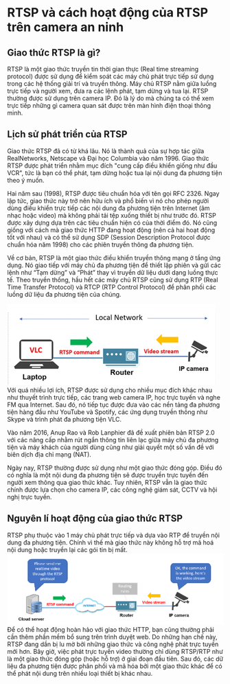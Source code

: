 # RTSP và cách hoạt động của RTSP trên camera an ninh

## Giao thức RTSP là gì?

RTSP là một giao thức truyền tin thời gian thực (Real time streaming protocol) được sử dụng để kiểm soát các máy chủ phát trực tiếp sử dụng trong các hệ thống giải trí và truyền thông. Máy chủ RTSP nằm giữa luồng trực tiếp và người xem, đưa ra các lệnh phát, tạm dừng và tua lại. RTSP thường được sử dụng trên camera IP. Đó là lý do mà chúng ta có thể xem trực tiếp những gì camera quan sát được trên màn hình điện thoại thông minh.

## Lịch sử phát triển của RTSP

Giao thức RTSP đã có từ khá lâu. Nó là thành quả của sự hợp tác giữa RealNetworks, Netscape và Đại học Columbia vào năm 1996. Giao thức RTSP được phát triển nhằm mục đích "cung cấp điều khiển giống như đầu VCR", tức là bạn có thể phát, tạm dừng hoặc tua lại nội dung đa phương tiện theo ý muốn.

Hai năm sau (1998), RTSP được tiêu chuẩn hóa với tên gọi RFC 2326. Ngay lập tức, giao thức này trở nên hữu ích và phổ biến vì nó cho phép người dùng điều khiển trực tiếp các nội dung đa phương tiện trên Internet (âm nhạc hoặc video) mà không phải tải tệp xuống thiết bị như trước đó.
RTSP được xây dựng dựa trên các tiêu chuẩn hiện có của thời điểm đó. Nó cũng giống với cách mà giao thức HTTP đang hoạt động (nên cả hai hoạt động tốt với nhau) và có thể sử dụng SDP (Session Description Protocol được chuẩn hóa năm 1998) cho các phiên truyền thông đa phương tiện.

Về cơ bản, RTSP là một giao thức điều khiển truyền thông mạng ở tầng ứng dụng. Nó giao tiếp với máy chủ đa phương tiện để thiết lập phiên và gửi các lệnh như “Tạm dừng” và “Phát” thay vì truyền dữ liệu dưới dạng luồng thực tế. Theo truyền thống, hầu hết các máy chủ RTSP cũng sử dụng RTP (Real Time Transfer Protocol) và RTCP (RTP Control Protocol) để phân phối các luồng dữ liệu đa phương tiện của chúng.

![alt text](image.png)
Với quá nhiều lợi ích, RTSP được sử dụng cho nhiều mục đích khác nhau như thuyết trình trực tiếp, các trang web camera IP, học trực tuyến và nghe FM qua Internet. Sau đó, nó tiếp tục được đưa vào các nền tảng đa phương tiện hàng đầu như YouTube và Spotify, các ứng dụng truyền thông như Skype và trình phát đa phương tiện VLC.

Vào năm 2016, Anup Rao và Rob Lanphier đã đề xuất phiên bản RTSP 2.0 với các nâng cấp nhằm rút ngắn thông tin liên lạc giữa máy chủ đa phương tiện và máy khách của người dùng cũng như giải quyết một số vấn đề với biên dịch địa chỉ mạng (NAT).

Ngày nay, RTSP thường được sử dụng như một giao thức đóng góp. Điều đó có nghĩa là một nội dung đa phương tiện sẽ được truyền trực tuyến đến người xem thông qua giao thức khác. Tuy nhiên, RTSP vẫn là giao thức chính được lựa chọn cho camera IP, các công nghệ giám sát, CCTV và hội nghị trực tuyến.

## Nguyên lí hoạt động của giao thức RTSP

RTSP phụ thuộc vào 1 máy chủ phát trực tiếp và dựa vào RTP để truyền nội dung đa phương tiện. Chính vì thế mà giao thức này không hỗ trợ mã hoá nội dung hoặc truyền lại các gói tin bị mất. 
![alt text](image-1.png)
Để có thể hoạt động hoàn hảo với giao thức HTTP, bạn cũng thường phải cần thêm phần mềm bổ sung trên trình duyệt web. Do những hạn chế này, RTSP đang dần bị lu mờ bởi những giao thức và công nghệ phát trực tuyến mới hơn.
Bây giờ, việc phát trực tuyến video thường chỉ dùng RTSP/RTP như là một giao thức đóng góp (hoặc hỗ trợ) ở giai đoạn đầu tiên. Sau đó, các dữ liệu đa phương tiện được phân phối và mã hóa bởi một giao thức khác để có thể phát nội dung trên nhiều loại thiết bị khác nhau.


